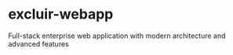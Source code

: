# excluir-webapp
Full-stack enterprise web application with modern architecture and advanced features
